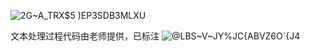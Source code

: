 

![2G~A_TRX$5 )EP3SDB3MLXU](https://user-images.githubusercontent.com/76483058/134766324-fc53316b-a6b0-42ca-a2a9-240c4f95eb73.png)

文本处理过程代码由老师提供，已标注
![@LBS~V~JY%JC{ABVZ6O`{J4](https://user-images.githubusercontent.com/76483058/134766337-fd37855a-9c9a-4483-8cd5-7fcb7bba5a66.png)
